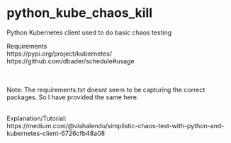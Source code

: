 # python_kube_chaos_kill
Python Kubernetes client used to do basic chaos testing
<P>
Requirements<br>
https://pypi.org/project/kubernetes/<br>
https://github.com/dbader/schedule#usage<br>
</P>
<br><br>Note: The requirements.txt doesnt seem to be capturing the correct packages. So I have provided the same here.<br><br>

<P>
Explanation/Tutorial:<br>
https://medium.com/@vishalendu/simplistic-chaos-test-with-python-and-kubernetes-client-6726cfb48a08<br>
</P>
